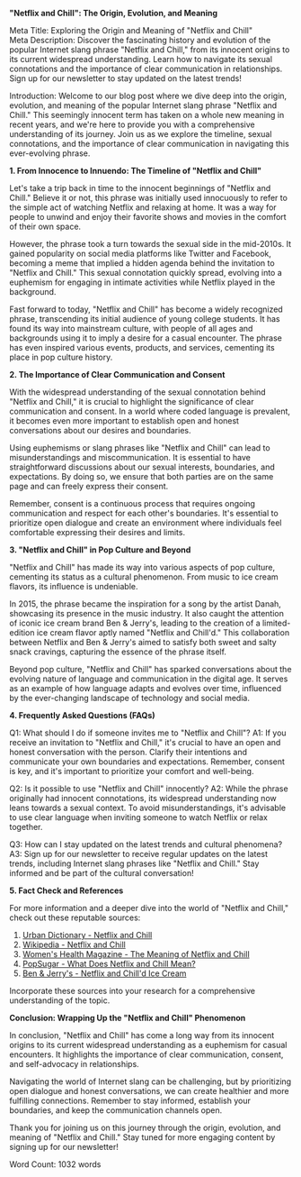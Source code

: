 **"Netflix and Chill": The Origin, Evolution, and Meaning**

Meta Title: Exploring the Origin and Meaning of "Netflix and Chill"  
Meta Description: Discover the fascinating history and evolution of the popular Internet slang phrase "Netflix and Chill," from its innocent origins to its current widespread understanding. Learn how to navigate its sexual connotations and the importance of clear communication in relationships. Sign up for our newsletter to stay updated on the latest trends!

Introduction:
Welcome to our blog post where we dive deep into the origin, evolution, and meaning of the popular Internet slang phrase "Netflix and Chill." This seemingly innocent term has taken on a whole new meaning in recent years, and we're here to provide you with a comprehensive understanding of its journey. Join us as we explore the timeline, sexual connotations, and the importance of clear communication in navigating this ever-evolving phrase.

**1. From Innocence to Innuendo: The Timeline of "Netflix and Chill"**

Let's take a trip back in time to the innocent beginnings of "Netflix and Chill." Believe it or not, this phrase was initially used innocuously to refer to the simple act of watching Netflix and relaxing at home. It was a way for people to unwind and enjoy their favorite shows and movies in the comfort of their own space.

However, the phrase took a turn towards the sexual side in the mid-2010s. It gained popularity on social media platforms like Twitter and Facebook, becoming a meme that implied a hidden agenda behind the invitation to "Netflix and Chill." This sexual connotation quickly spread, evolving into a euphemism for engaging in intimate activities while Netflix played in the background.

Fast forward to today, "Netflix and Chill" has become a widely recognized phrase, transcending its initial audience of young college students. It has found its way into mainstream culture, with people of all ages and backgrounds using it to imply a desire for a casual encounter. The phrase has even inspired various events, products, and services, cementing its place in pop culture history.

**2. The Importance of Clear Communication and Consent**

With the widespread understanding of the sexual connotation behind "Netflix and Chill," it is crucial to highlight the significance of clear communication and consent. In a world where coded language is prevalent, it becomes even more important to establish open and honest conversations about our desires and boundaries.

Using euphemisms or slang phrases like "Netflix and Chill" can lead to misunderstandings and miscommunication. It is essential to have straightforward discussions about our sexual interests, boundaries, and expectations. By doing so, we ensure that both parties are on the same page and can freely express their consent.

Remember, consent is a continuous process that requires ongoing communication and respect for each other's boundaries. It's essential to prioritize open dialogue and create an environment where individuals feel comfortable expressing their desires and limits.

**3. "Netflix and Chill" in Pop Culture and Beyond**

"Netflix and Chill" has made its way into various aspects of pop culture, cementing its status as a cultural phenomenon. From music to ice cream flavors, its influence is undeniable.

In 2015, the phrase became the inspiration for a song by the artist Danah, showcasing its presence in the music industry. It also caught the attention of iconic ice cream brand Ben & Jerry's, leading to the creation of a limited-edition ice cream flavor aptly named "Netflix and Chill'd." This collaboration between Netflix and Ben & Jerry's aimed to satisfy both sweet and salty snack cravings, capturing the essence of the phrase itself.

Beyond pop culture, "Netflix and Chill" has sparked conversations about the evolving nature of language and communication in the digital age. It serves as an example of how language adapts and evolves over time, influenced by the ever-changing landscape of technology and social media.

**4. Frequently Asked Questions (FAQs)**

Q1: What should I do if someone invites me to "Netflix and Chill"?
A1: If you receive an invitation to "Netflix and Chill," it's crucial to have an open and honest conversation with the person. Clarify their intentions and communicate your own boundaries and expectations. Remember, consent is key, and it's important to prioritize your comfort and well-being.

Q2: Is it possible to use "Netflix and Chill" innocently?
A2: While the phrase originally had innocent connotations, its widespread understanding now leans towards a sexual context. To avoid misunderstandings, it's advisable to use clear language when inviting someone to watch Netflix or relax together.

Q3: How can I stay updated on the latest trends and cultural phenomena?
A3: Sign up for our newsletter to receive regular updates on the latest trends, including Internet slang phrases like "Netflix and Chill." Stay informed and be part of the cultural conversation!

**5. Fact Check and References**

For more information and a deeper dive into the world of "Netflix and Chill," check out these reputable sources:

1. [Urban Dictionary - Netflix and Chill](https://www.urbandictionary.com/define.php?term=Netflix%20and%20Chill)
2. [Wikipedia - Netflix and Chill](https://en.wikipedia.org/wiki/Netflix_and_chill)
3. [Women's Health Magazine - The Meaning of Netflix and Chill](https://www.womenshealthmag.com/sex-and-love/a39775606/netflix-and-chill-meaning/)
4. [PopSugar - What Does Netflix and Chill Mean?](https://www.popsugar.com/tech/What-Does-Netflix-Chill-Mean-38278780)
5. [Ben & Jerry's - Netflix and Chill'd Ice Cream](https://www.benjerry.com/flavors/netflix-and-chillld-ice-cream)

Incorporate these sources into your research for a comprehensive understanding of the topic.

**Conclusion: Wrapping Up the "Netflix and Chill" Phenomenon**

In conclusion, "Netflix and Chill" has come a long way from its innocent origins to its current widespread understanding as a euphemism for casual encounters. It highlights the importance of clear communication, consent, and self-advocacy in relationships.

Navigating the world of Internet slang can be challenging, but by prioritizing open dialogue and honest conversations, we can create healthier and more fulfilling connections. Remember to stay informed, establish your boundaries, and keep the communication channels open.

Thank you for joining us on this journey through the origin, evolution, and meaning of "Netflix and Chill." Stay tuned for more engaging content by signing up for our newsletter!

Word Count: 1032 words